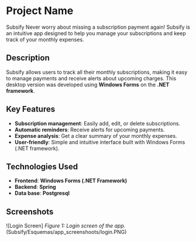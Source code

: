 # Project Name
Subsify
Never worry about missing a subscription payment again! Subsify is an intuitive app designed to help you manage your subscriptions and keep track of your monthly expenses.

## Description
Subsify allows users to track all their monthly subscriptions, making it easy to manage payments and receive alerts about upcoming charges. 
This desktop version was developed using **Windows Forms** on the **.NET framework**.

## Key Features
- **Subscription management**: Easily add, edit, or delete subscriptions.
- **Automatic reminders**: Receive alerts for upcoming payments.
- **Expense analysis**: Get a clear summary of your monthly expenses.
- **User-friendly**: Simple and intuitive interface built with Windows Forms (.NET framework).

## Technologies Used
- **Frontend**: **Windows Forms (.NET Framework)**
- **Backend**: **Spring**
- **Data base**: **Postgresql**

## Screenshots
![Login Screen] *Figure 1: Login screen of the app.* (Subsify/Esquemas/app_screenshoots/login.PNG)
